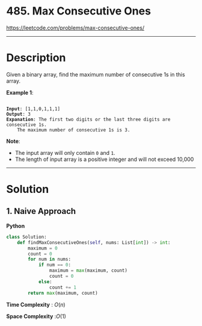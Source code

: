 # 485. Max Consecutive Ones

https://leetcode.com/problems/max-consecutive-ones/

---

# Description

Given a binary array, find the maximum number of consecutive 1s in this array.

**Example 1**:

<pre><code>
<b>Input</b>: [1,1,0,1,1,1]
<b>Output</b>: 3
<b>Expanation</b>: The first two digits or the last three digits are consecutive 1s.
    The maximum number of consecutive 1s is 3.
</code></pre>

**Note**:
- The input array will only contain `0` and `1`.
- The length of input array is a positive integer and will not exceed 10,000

---

# Solution

## 1. Naive Approach

**Python**
```python
class Solution:
    def findMaxConsecutiveOnes(self, nums: List[int]) -> int:
        maximum = 0
        count = 0
        for num in nums:
            if num == 0:
                maximum = max(maximum, count)
                count = 0
            else:
                count += 1
        return max(maximum, count)
```

**Time Complexity** : $O(n)$

**Space Complexity** :$O(1)$